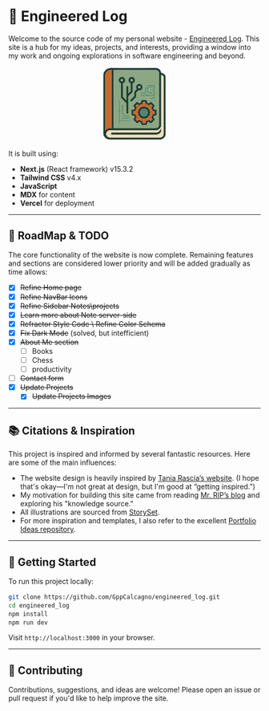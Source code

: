 

# :floppy_disk: Engineered Log

Welcome to the source code of my personal website - [Engineered Log](https://engineeredlog.vercel.app/). This site is a hub for my ideas, projects, and interests, providing a window into my work and ongoing explorations in software engineering and beyond.

<p align="center">
  <img src="public/logo.png" alt="Engineered Log Logo" width="130"/>
</p>

It is built using:
- **Next.js** (React framework) v15.3.2
- **Tailwind CSS** v4.x
- **JavaScript**
- **MDX** for content
- **Vercel** for deployment

---

## :construction: RoadMap & TODO

The core functionality of the website is now complete. Remaining features and sections are considered lower priority and will be added gradually as time allows:
- [x] ~~Refine Home page~~
- [x] ~~Refine NavBar Icons~~
- [x] ~~Refine Sidebar Notes\projects~~
- [x] ~~Learn more about Note server-side~~
- [x] ~~Refractor Style Code \ Refine Color Schema~~
- [x] ~~Fix Dark Mode~~ (solved, but intefficient) 
- [x] ~~About Me section~~
  - [ ] Books  
  - [ ] Chess  
  - [ ] productivity  
- [ ] ~~Contact form~~  
- [x] ~~Update Projects~~
  - [x] ~~Update Projects Images~~

---

## :books: Citations & Inspiration

This project is inspired and informed by several fantastic resources. Here are some of the main influences:

- The website design is heavily inspired by [Tania Rascia’s website](https://www.taniarascia.com/). (I hope that's okay—I'm not great at design, but I'm good at “getting inspired.”)
- My motivation for building this site came from reading [Mr. RIP’s blog](https://retireinprogress.com/) and exploring his "knowledge source."
- All illustrations are sourced from [StorySet](https://storyset.com).
- For more inspiration and templates, I also refer to the excellent [Portfolio Ideas repository](https://github.com/Evavic44/portfolio-ideas).

---

## 🚀 Getting Started

To run this project locally:

```bash
git clone https://github.com/GppCalcagno/engineered_log.git
cd engineered_log
npm install
npm run dev
```
Visit `http://localhost:3000` in your browser.

---

## 🤝 Contributing

Contributions, suggestions, and ideas are welcome! Please open an issue or pull request if you'd like to help improve the site.

